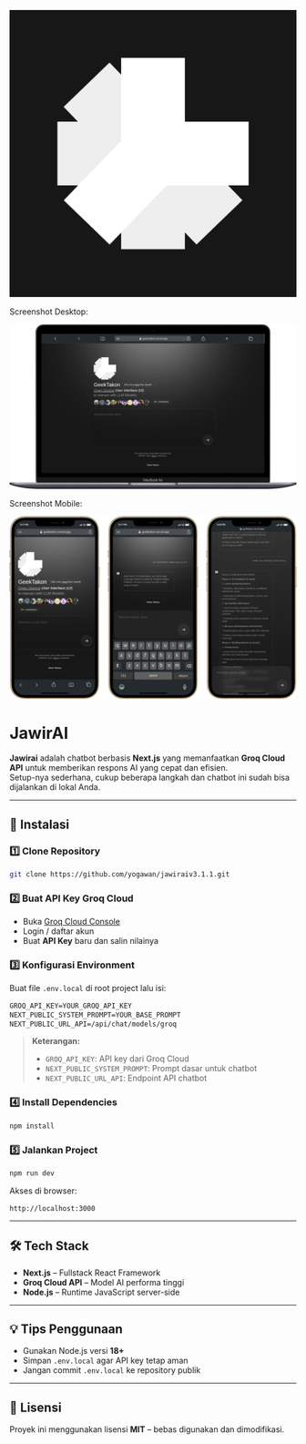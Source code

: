 ![Logo](/public/readme/logo.png)

Screenshot Desktop:

![Desktop](/public/readme/screenshot_desktop.png)

Screenshot Mobile:

![Mobile](/public/readme/screenshot_mobile.png)

# JawirAI

**Jawirai** adalah chatbot berbasis **Next.js** yang memanfaatkan **Groq Cloud API** untuk memberikan respons AI yang cepat dan efisien.  
Setup-nya sederhana, cukup beberapa langkah dan chatbot ini sudah bisa dijalankan di lokal Anda.

---

## 🚀 Instalasi

### 1️⃣ Clone Repository
```bash
git clone https://github.com/yogawan/jawiraiv3.1.1.git
```

### 2️⃣ Buat API Key Groq Cloud
- Buka [Groq Cloud Console](https://console.groq.com/keys)
- Login / daftar akun
- Buat **API Key** baru dan salin nilainya

### 3️⃣ Konfigurasi Environment
Buat file `.env.local` di root project lalu isi:

```env
GROQ_API_KEY=YOUR_GROQ_API_KEY
NEXT_PUBLIC_SYSTEM_PROMPT=YOUR_BASE_PROMPT
NEXT_PUBLIC_URL_API=/api/chat/models/groq
```

> **Keterangan:**
> - `GROQ_API_KEY`: API key dari Groq Cloud  
> - `NEXT_PUBLIC_SYSTEM_PROMPT`: Prompt dasar untuk chatbot  
> - `NEXT_PUBLIC_URL_API`: Endpoint API chatbot  

### 4️⃣ Install Dependencies
```bash
npm install
```

### 5️⃣ Jalankan Project
```bash
npm run dev
```

Akses di browser:
```
http://localhost:3000
```

---

## 🛠 Tech Stack
- **Next.js** – Fullstack React Framework
- **Groq Cloud API** – Model AI performa tinggi
- **Node.js** – Runtime JavaScript server-side

---

## 💡 Tips Penggunaan
- Gunakan Node.js versi **18+**
- Simpan `.env.local` agar API key tetap aman
- Jangan commit `.env.local` ke repository publik

---

## 📜 Lisensi
Proyek ini menggunakan lisensi **MIT** – bebas digunakan dan dimodifikasi.
